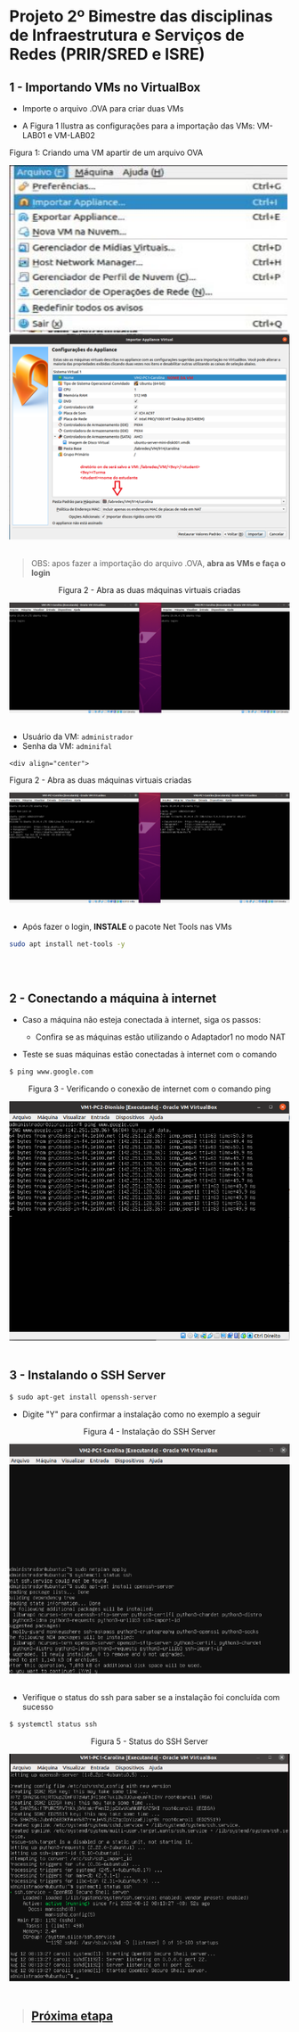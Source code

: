# Projeto 2º Bimestre das disciplinas de Infraestrutura e Serviços de Redes (PRIR/SRED e ISRE)

## 1 - Importando VMs no VirtualBox
  * Importe o arquivo .OVA para criar duas VMs
  
  * A Figura 1 Ilustra as configurações para a importação das VMs: VM-LAB01 e VM-LAB02

    <div align="center">
  <p>Figura 1: Criando uma VM apartir de um arquivo OVA</p>
  <img src="../Imagens/etapa2-criandomv.2.jpeg" width = '500' height = '300' />
  <img src="../Imagens/importando.png"/>
  <br><br>
   </div>


   > OBS: apos fazer a importação do arquivo .OVA, **abra as VMs e faça o login**

   <div align="center">
  <p>Figura 2 - Abra as duas máquinas virtuais criadas</p>
  <img src='../Imagens/etapa2-criandomv.4.png'>
  <br><br>
   </div>

   * Usuário da VM: `administrador`
   * Senha da VM: `adminifal` 

    <div align="center">
  <p>Figura 2 - Abra as duas máquinas virtuais criadas</p>
  <img src='../Imagens/etapa2-criandomv.5.png'>
  <br><br>
   </div>

  * Após fazer o login, **INSTALE** o pacote Net Tools nas VMs
  ```bash
  sudo apt install net-tools -y
  ```
  <br><br>

## 2 - Conectando a máquina à internet

- Caso a máquina não esteja conectada à internet, siga os passos: 
  - Confira se as máquinas estão utilizando o Adaptador1 no modo NAT 

- Teste se suas máquinas estão conectadas à internet com o comando

```bash
$ ping www.google.com
```

<div align="center">
  <p>Figura 3 - Verificando o conexão de internet com o comando ping</p>
  <img src="../Imagens/etapa4-PING.3.png" />
  <br><br>
</div>

## 3 - Instalando o SSH Server

```bash
$ sudo apt-get install openssh-server
```

- Digite "Y" para confirmar a instalação como no exemplo a seguir

<div align="center">
  <p>Figura 4 - Instalação do SSH Server</p>
  <img src="../Imagens/etapa4-instalar-ssh.4.png" />
  <br><br>
</div>

- Verifique o status do ssh para saber se a instalação foi concluída com sucesso

```bash
$ systemctl status ssh
```

<div align="center">
  <p>Figura 5 - Status do SSH Server</p>
  <img src="../Imagens/etapa4-status-ssh.5.png" />
  <br><br>
</div>

> ## <a href="./3.md">Próxima etapa<a/>